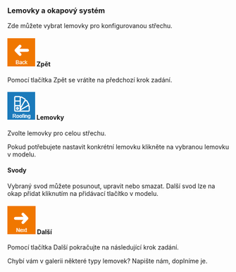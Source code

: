 
### Lemovky a okapový systém
Zde můžete vybrat lemovky pro konfigurovanou střechu.

#### ![naviBackIcon](img/backIcon-en.png) Zpět
Pomocí tlačítka Zpět se vrátíte na předchozí krok zadání.

#### ![roofingLibraryIcon](img/roofingLibraryIcon-en.png) Lemovky
Zvolte lemovky pro celou střechu. 

Pokud potřebujete nastavit konkrétní lemovku klikněte na vybranou lemovku v modelu.

#### Svody
Vybraný svod můžete posunout, upravit nebo smazat. Další svod lze na okap přidat kliknutím na přidávací tlačítko v modelu.

#### ![naviNextIcon](img/nextIcon-en.png) Další 
Pomocí tlačítka Další pokračujte na následující krok zadání.

Chybí vám v galerii některé typy lemovek? Napište nám, doplníme je.
